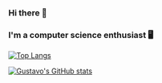 ### Hi there 👋
### I'm a computer science enthusiast 🖥️

<!--
**gxrj/gxrj** is a ✨ _special_ ✨ repository because its `README.md` (this file) appears on your GitHub profile.

Here are some ideas to get you started:

- 🔭 I’m currently working on ...
- 🌱 I’m currently learning ...
- 👯 I’m looking to collaborate on ...
- 🤔 I’m looking for help with ...
- 💬 Ask me about ...
- 📫 How to reach me: ...
- 😄 Pronouns: ...
- ⚡ Fun fact: ...
-->

[![Top Langs](https://github-readme-stats.vercel.app/api/top-langs/?username=gxrj&langs_count=8)](https://github.com/gxrj/github-readme-stats)


[![Gustavo's GitHub stats](https://github-readme-stats.vercel.app/api?username=gxrj)](https://github.com/gxrj/github-readme-stats)
